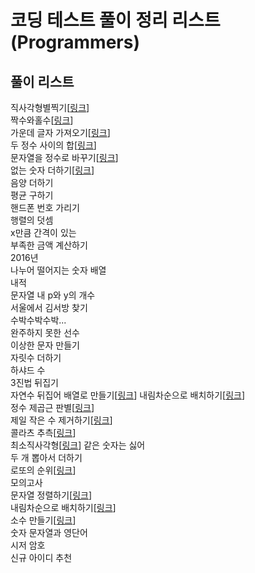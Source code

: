 # 코딩 테스트 풀이 정리 리스트(Programmers)

## 풀이 리스트

직사각형별찍기[[링크](직사각형별찍기.md)]  
짝수와홀수[[링크](짝수와홀수.md)]  
가운데 글자 가져오기[[링크](가운데글자가져오기.md)]  
두 정수 사이의 합[[링크](두정수사이의합.md)]  
문자열을 정수로 바꾸기[[링크](문자열을정수로바꾸기.md)]  
없는 숫자 더하기[[링크](없는숫자더하기.md)]  
음양 더하기  
평균 구하기  
핸드폰 번호 가리기  
행렬의 덧셈  
x만큼 간격이 있는  
부족한 금액 계산하기  
2016년  
나누어 떨어지는 숫자 배열  
내적  
문자열 내 p와 y의 개수  
서울에서 김서방 찾기  
수박수박수박...  
완주하지 못한 선수  
이상한 문자 만들기  
자릿수 더하기  
하샤드 수  
3진법 뒤집기  
자연수 뒤집어 배열로 만들기[[링크](자연수뒤집어배열로만들기.md)] 
내림차순으로 배치하기[[링크](내림차순으로배치하기.md)]  
정수 제곱근 판별[[링크](정수제곱근판별.md)]  
제일 작은 수 제거하기[[링크](제일작은수제거하기.md)]  
콜라츠 추측[[링크](콜라츠추측.md)]  
최소직사각형[[링크](최소직사각형.md)]
같은 숫자는 싫어  
두 개 뽑아서 더하기  
로또의 순위[[링크](로또의순위.md)]  
모의고사  
문자열 정렬하기[[링크](문자열정리.md)]  
내림차순으로 배치하기[[링크](내림차순으로배치하기.md)]  
소수 만들기[[링크](소수만들기.md)]  
숫자 문자열과 영단어  
시저 암호  
신규 아이디 추천  

